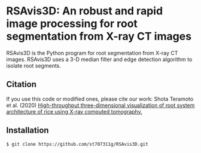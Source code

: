 # RSAvis3D: An robust and rapid image processing for root segmentation from X-ray CT images

RSAvis3D is the Python program for root segmentation from X-ray CT images. RSAvis3D uses a 3-D median filter and edge detection algorithm to isolate root segments. 

## Citation

If you use this code or modified ones, please cite our work: Shota Teramoto et al. (2020) [High-throughput three-dimensional visualization of root system architecture of rice using X-ray computed tomography.](https://doi.org/10.1186/s13007-020-00612-6) 

## Installation
    $ git clone https://github.com/st707311g/RSAvis3D.git
